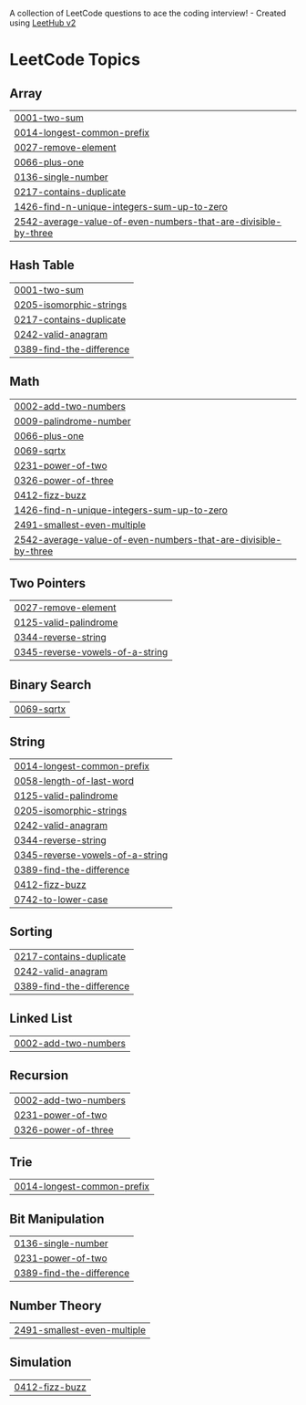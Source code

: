 A collection of LeetCode questions to ace the coding interview! - Created using [LeetHub v2](https://github.com/arunbhardwaj/LeetHub-2.0)
<!---LeetCode Topics Start-->
# LeetCode Topics
## Array
|  |
| ------- |
| [0001-two-sum](https://github.com/hibabinth/leetcode/tree/master/0001-two-sum) |
| [0014-longest-common-prefix](https://github.com/hibabinth/leetcode/tree/master/0014-longest-common-prefix) |
| [0027-remove-element](https://github.com/hibabinth/leetcode/tree/master/0027-remove-element) |
| [0066-plus-one](https://github.com/hibabinth/leetcode/tree/master/0066-plus-one) |
| [0136-single-number](https://github.com/hibabinth/leetcode/tree/master/0136-single-number) |
| [0217-contains-duplicate](https://github.com/hibabinth/leetcode/tree/master/0217-contains-duplicate) |
| [1426-find-n-unique-integers-sum-up-to-zero](https://github.com/hibabinth/leetcode/tree/master/1426-find-n-unique-integers-sum-up-to-zero) |
| [2542-average-value-of-even-numbers-that-are-divisible-by-three](https://github.com/hibabinth/leetcode/tree/master/2542-average-value-of-even-numbers-that-are-divisible-by-three) |
## Hash Table
|  |
| ------- |
| [0001-two-sum](https://github.com/hibabinth/leetcode/tree/master/0001-two-sum) |
| [0205-isomorphic-strings](https://github.com/hibabinth/leetcode/tree/master/0205-isomorphic-strings) |
| [0217-contains-duplicate](https://github.com/hibabinth/leetcode/tree/master/0217-contains-duplicate) |
| [0242-valid-anagram](https://github.com/hibabinth/leetcode/tree/master/0242-valid-anagram) |
| [0389-find-the-difference](https://github.com/hibabinth/leetcode/tree/master/0389-find-the-difference) |
## Math
|  |
| ------- |
| [0002-add-two-numbers](https://github.com/hibabinth/leetcode/tree/master/0002-add-two-numbers) |
| [0009-palindrome-number](https://github.com/hibabinth/leetcode/tree/master/0009-palindrome-number) |
| [0066-plus-one](https://github.com/hibabinth/leetcode/tree/master/0066-plus-one) |
| [0069-sqrtx](https://github.com/hibabinth/leetcode/tree/master/0069-sqrtx) |
| [0231-power-of-two](https://github.com/hibabinth/leetcode/tree/master/0231-power-of-two) |
| [0326-power-of-three](https://github.com/hibabinth/leetcode/tree/master/0326-power-of-three) |
| [0412-fizz-buzz](https://github.com/hibabinth/leetcode/tree/master/0412-fizz-buzz) |
| [1426-find-n-unique-integers-sum-up-to-zero](https://github.com/hibabinth/leetcode/tree/master/1426-find-n-unique-integers-sum-up-to-zero) |
| [2491-smallest-even-multiple](https://github.com/hibabinth/leetcode/tree/master/2491-smallest-even-multiple) |
| [2542-average-value-of-even-numbers-that-are-divisible-by-three](https://github.com/hibabinth/leetcode/tree/master/2542-average-value-of-even-numbers-that-are-divisible-by-three) |
## Two Pointers
|  |
| ------- |
| [0027-remove-element](https://github.com/hibabinth/leetcode/tree/master/0027-remove-element) |
| [0125-valid-palindrome](https://github.com/hibabinth/leetcode/tree/master/0125-valid-palindrome) |
| [0344-reverse-string](https://github.com/hibabinth/leetcode/tree/master/0344-reverse-string) |
| [0345-reverse-vowels-of-a-string](https://github.com/hibabinth/leetcode/tree/master/0345-reverse-vowels-of-a-string) |
## Binary Search
|  |
| ------- |
| [0069-sqrtx](https://github.com/hibabinth/leetcode/tree/master/0069-sqrtx) |
## String
|  |
| ------- |
| [0014-longest-common-prefix](https://github.com/hibabinth/leetcode/tree/master/0014-longest-common-prefix) |
| [0058-length-of-last-word](https://github.com/hibabinth/leetcode/tree/master/0058-length-of-last-word) |
| [0125-valid-palindrome](https://github.com/hibabinth/leetcode/tree/master/0125-valid-palindrome) |
| [0205-isomorphic-strings](https://github.com/hibabinth/leetcode/tree/master/0205-isomorphic-strings) |
| [0242-valid-anagram](https://github.com/hibabinth/leetcode/tree/master/0242-valid-anagram) |
| [0344-reverse-string](https://github.com/hibabinth/leetcode/tree/master/0344-reverse-string) |
| [0345-reverse-vowels-of-a-string](https://github.com/hibabinth/leetcode/tree/master/0345-reverse-vowels-of-a-string) |
| [0389-find-the-difference](https://github.com/hibabinth/leetcode/tree/master/0389-find-the-difference) |
| [0412-fizz-buzz](https://github.com/hibabinth/leetcode/tree/master/0412-fizz-buzz) |
| [0742-to-lower-case](https://github.com/hibabinth/leetcode/tree/master/0742-to-lower-case) |
## Sorting
|  |
| ------- |
| [0217-contains-duplicate](https://github.com/hibabinth/leetcode/tree/master/0217-contains-duplicate) |
| [0242-valid-anagram](https://github.com/hibabinth/leetcode/tree/master/0242-valid-anagram) |
| [0389-find-the-difference](https://github.com/hibabinth/leetcode/tree/master/0389-find-the-difference) |
## Linked List
|  |
| ------- |
| [0002-add-two-numbers](https://github.com/hibabinth/leetcode/tree/master/0002-add-two-numbers) |
## Recursion
|  |
| ------- |
| [0002-add-two-numbers](https://github.com/hibabinth/leetcode/tree/master/0002-add-two-numbers) |
| [0231-power-of-two](https://github.com/hibabinth/leetcode/tree/master/0231-power-of-two) |
| [0326-power-of-three](https://github.com/hibabinth/leetcode/tree/master/0326-power-of-three) |
## Trie
|  |
| ------- |
| [0014-longest-common-prefix](https://github.com/hibabinth/leetcode/tree/master/0014-longest-common-prefix) |
## Bit Manipulation
|  |
| ------- |
| [0136-single-number](https://github.com/hibabinth/leetcode/tree/master/0136-single-number) |
| [0231-power-of-two](https://github.com/hibabinth/leetcode/tree/master/0231-power-of-two) |
| [0389-find-the-difference](https://github.com/hibabinth/leetcode/tree/master/0389-find-the-difference) |
## Number Theory
|  |
| ------- |
| [2491-smallest-even-multiple](https://github.com/hibabinth/leetcode/tree/master/2491-smallest-even-multiple) |
## Simulation
|  |
| ------- |
| [0412-fizz-buzz](https://github.com/hibabinth/leetcode/tree/master/0412-fizz-buzz) |
<!---LeetCode Topics End-->